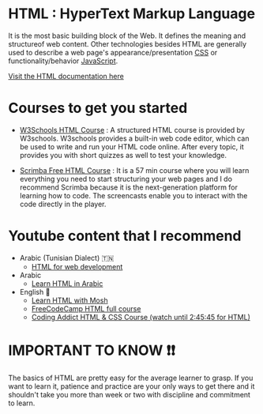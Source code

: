 # HTML : HyperText Markup Language
It is the most basic building block of the Web. It defines the meaning and structureof web content. Other technologies besides HTML are generally used to describe a web page's appearance/presentation [CSS](https://developer.mozilla.org/en-US/docs/Web/CSS) or functionality/behavior [JavaScript](https://developer.mozilla.org/en-US/docs/Web/JavaScript).

[Visit the HTML documentation here](https://developer.mozilla.org/en-US/docs/Web/HTML)

# Courses to get you started  
- [W3Schools HTML Course](https://www.w3schools.com/html/) : A structured HTML course is provided by W3schools. W3schools provides a built-in web code editor, which can be used to write and run your HTML code online. After every topic, it provides you with short quizzes as well to test your knowledge.

- [Scrimba Free HTML Course](https://scrimba.com/learn/html) : It is a 57 min course where you will learn everything you need to start structuring your web pages and I do recommend Scrimba because it is the next-generation platform for learning how to code. The screencasts enable you to interact with the code directly in the player.

# Youtube content that I recommend 
* Arabic (Tunisian Dialect) :tunisia:
  * [HTML for web development](https://www.youtube.com/playlist?list=PLQ54HUdf85teTVtH5lBN9wbADiX9JneaQ)
* Arabic
  * [Learn HTML in Arabic](https://www.youtube.com/playlist?list=PLDoPjvoNmBAw_t_XWUFbBX-c9MafPk9ji)
* English :england:
  * [Learn HTML with Mosh](https://www.youtube.com/watch?v=qz0aGYrrlhU)
  * [FreeCodeCamp HTML full course](https://www.youtube.com/watch?v=pQN-pnXPaVg)
  * [Coding Addict HTML & CSS Course (watch until 2:45:45 for HTML)](https://www.youtube.com/watch?v=pQN-pnXPaVg)


# IMPORTANT TO KNOW :exclamation::exclamation:
The basics of HTML are pretty easy for the average learner to grasp. If you want to learn it, patience and practice are your only ways to get there and it shouldn't take you more than week or two with discipline and commitment to learn.


